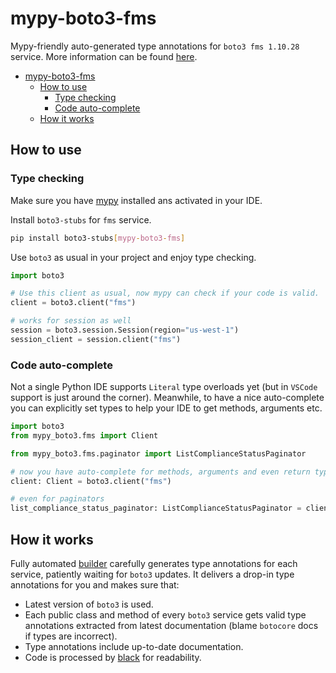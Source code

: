 # mypy-boto3-fms

Mypy-friendly auto-generated type annotations for `boto3 fms 1.10.28` service.
More information can be found [here](https://github.com/vemel/mypy_boto3).

- [mypy-boto3-fms](#mypy-boto3-fms)
  - [How to use](#how-to-use)
    - [Type checking](#type-checking)
    - [Code auto-complete](#code-auto-complete)
  - [How it works](#how-it-works)

## How to use

### Type checking

Make sure you have [mypy](https://github.com/python/mypy) installed ans activated in your IDE.

Install `boto3-stubs` for `fms` service.

```bash
pip install boto3-stubs[mypy-boto3-fms]
```

Use `boto3` as usual in your project and enjoy type checking.

```python
import boto3

# Use this client as usual, now mypy can check if your code is valid.
client = boto3.client("fms")

# works for session as well
session = boto3.session.Session(region="us-west-1")
session_client = session.client("fms")

```

### Code auto-complete

Not a single Python IDE supports `Literal` type overloads yet (but in `VSCode` support is just around the corner).
Meanwhile, to have a nice auto-complete you can explicitly set types to help your IDE to get methods, arguments etc.

```python
import boto3
from mypy_boto3.fms import Client

from mypy_boto3.fms.paginator import ListComplianceStatusPaginator

# now you have auto-complete for methods, arguments and even return types
client: Client = boto3.client("fms")

# even for paginators
list_compliance_status_paginator: ListComplianceStatusPaginator = client.get_paginator("list_compliance_status")
```

## How it works

Fully automated [builder](https://github.com/vemel/mypy_boto3) carefully generates
type annotations for each service, patiently waiting for `boto3` updates. It delivers
a drop-in type annotations for you and makes sure that:

- Latest version of `boto3` is used.
- Each public class and method of every `boto3` service gets valid type annotations
  extracted from latest documentation (blame `botocore` docs if types are incorrect).
- Type annotations include up-to-date documentation.
- Code is processed by [black](https://github.com/psf/black) for readability.